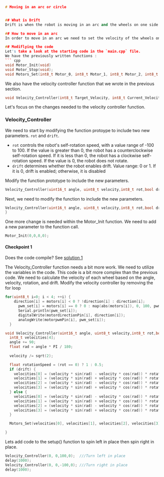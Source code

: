 ``` cpp
# Moving in an arc or circle


## What is Drift
Drift is when the robot is moving in an arc and the wheels on one side are moving faster than the other side. This causes the robot to drift to one side. We can correct for this by slowing down the wheels on the side that is moving faster. We can do this by multiplying the velocity of the wheels on the side that is moving faster by a value between 0 and 1. This will slow down the wheels on that side and correct for the drift.

## How to move in an arc
In order to move in an arc we need to set the velocity of the wheels on one side of the robot to be different than the velocity of the wheels on the other side of the robot. We can do this by setting the velocity of the wheels on one side of the robot to be higher than the velocity of the wheels on the other side of the robot. This will cause the robot to move in an arc.

## Modiflying the code
Let's take a look at the starting code in the `main.cpp` file.
We have the previously written functions : 
``` cpp
void Motor_Init(void)
void Motor_Stop(void);
void Motors_Set(int8_t Motor_0, int8_t Motor_1, int8_t Motor_2, int8_t Motor_3);
```

We also have the velocity controller function that we wrote in the previous section. 
``` cpp
void Velocity_Controller(int8_t Target_Velocity, int8_t Current_Velocity, int8_t *Motor_0, int8_t *Motor_1, int8_t *Motor_2, int8_t *Motor_3);
```
Let's focus on the changes needed to the velocity controller function. 

### Velocity_Controller 
We need to start by modifying the function protoype to include two new parameters. `rot` and `drift`.  
- `rot` controls the robot's self-rotation speed, with a value range of -100 to 100. If the value is greater than 0, the robot has a counterclockwise self-rotation speed. If it is less than 0, the robot has a clockwise self-rotation speed. If the value is 0, the robot does not rotate.
- `drift` determines whether the robot enables drift. Value range: 0 or 1. If it is 0, drift is enabled; otherwise, it is disabled

Modify the function prototype to include the new parameters. 
``` cpp
Velocity_Controller(uint16_t angle, uint8_t velocity,int8_t rot,bool drift);
```
Next, we need to modify the function to include the new parameters. 
``` cpp     
Velocity_Controller(uint16_t angle, uint8_t velocity,int8_t rot,bool drift){
}
```
One more change is needed within the Motor_Init function. We need to add a new parameter to the function call. 
``` cpp
Motor_Init(0,0,0,0);
```

#### Checkpoint 1
Does the code compile? 
See [solution 1](#solution-checkpoint_1.md)

The Velocity_Controller function needs a bit more work. We need to utilize the variables in the code. This code is a bit more complex than the previous code. We need to calculate the velocity of each wheel based on the angle, velocity, rotation, and drift. 
Modify the velocity controller by removing the for loop
``` cpp
for(uint8_t i=0; i < 4; ++i) {
    direction[i] = motors[i] < 0 ? !direction[i] : direction[i];
      pwm_set[i] = motors[i] == 0 ? 0 : map(abs(motors[i]), 0, 100, pwm_min, 255);
      Serial.println(pwm_set[i]);
      digitalWrite(motordirectionPin[i], direction[i]);
      analogWrite(motorpwmPin[i], pwm_set[i]);
  }
```

``` cpp
void Velocity_Controller(uint16_t angle, uint8_t velocity,int8_t rot,bool drift) {
  int8_t velocities[4];
  angle += 90;
  float rad = angle * PI / 180;
  
  velocity /= sqrt(2);

  float rotationSpeed = (rot == 0) ? 1 : 0.5;
  if (drift) {
    velocities[0] = (velocity * sin(rad) - velocity * cos(rad)) * rotationSpeed + rot * rotationSpeed;
    velocities[1] = (velocity * sin(rad) + velocity * cos(rad)) * rotationSpeed - rot * rotationSpeed;
    velocities[2] = (velocity * sin(rad) - velocity * cos(rad)) * rotationSpeed - rot * rotationSpeed * 2;
    velocities[3] = (velocity * sin(rad) + velocity * cos(rad)) * rotationSpeed + rot * rotationSpeed * 2;
  } else {
    velocities[0] = (velocity * sin(rad) - velocity * cos(rad)) * rotationSpeed + rot * rotationSpeed;
    velocities[1] = (velocity * sin(rad) + velocity * cos(rad)) * rotationSpeed - rot * rotationSpeed;
    velocities[2] = (velocity * sin(rad) - velocity * cos(rad)) * rotationSpeed - rot * rotationSpeed;
    velocities[3] = (velocity * sin(rad) + velocity * cos(rad)) * rotationSpeed + rot * rotationSpeed;
  }

  Motors_Set(velocities[0], velocities[1], velocities[2], velocities[3]);

}
``` 

Lets add code to the setup() function to spin left in place then spin right in place.

``` cpp 
Velocity_Controller(0, 0,100,0);  ///Turn left in place
delay(1000);
Velocity_Controller(0, 0,-100,0); ///Turn right in place
delay(1000); 
  ```
  
```